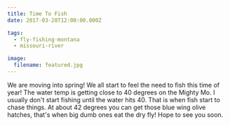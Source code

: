 ```yaml
---
title: Time To Fish
date: 2017-03-28T12:00:00.000Z

tags:
  - fly-fishing-montana
  - missouri-river

image:
  filename: featured.jpg
---
```


We are moving into spring! We all start to feel the need to fish this time of year! The water temp is getting close to 40 degrees on the Mighty Mo. I usually don't start fishing until the water hits 40. That is when fish start to chase things. At about 42 degrees you can get those blue wing olive hatches, that's when big dumb ones eat the dry fly! Hope to see you soon.
